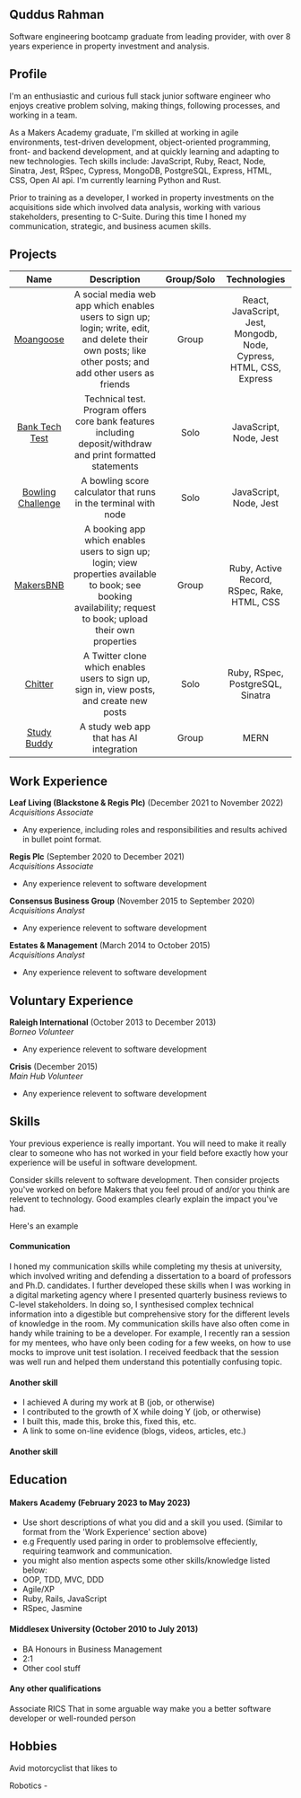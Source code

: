 ## Quddus Rahman

Software engineering bootcamp graduate from leading provider, with over 8 years experience in property investment and analysis.

## Profile

I'm an enthusiastic and curious full stack junior software engineer who enjoys creative problem solving, making things, following processes, and working in a team.

As a Makers Academy graduate, I'm skilled at working in agile environments, test-driven development, object-oriented programming, front- and backend development, and at quickly learning and adapting to new technologies. Tech skills include: JavaScript, Ruby, React, Node, Sinatra, Jest, RSpec, Cypress, MongoDB, PostgreSQL, Express, HTML, CSS, Open AI api. I'm currently learning Python and Rust. 

Prior to training as a developer, I worked in property investments on the acquisitions side which involved data analysis, working with various stakeholders, presenting to C-Suite. During this time I honed my communication, strategic, and business acumen skills.

## Projects

| Name                 | Description                                                               |Group/Solo           | Technologies        |
|:--------------------:|:-------------------------------------------------------------------------:|:-------------------:|:-------------------:|
|[Moangoose](https://github.com/somthinginteresting/acebook-mern-fire) | A social media web app which enables users to sign up; login; write, edit, and delete their own posts; like other posts; and add other users as friends | Group | React, JavaScript, Jest, Mongodb, Node, Cypress, HTML, CSS, Express |
|[Bank Tech Test](https://github.com/somethinginteresting/bank-tech-test)| Technical test. Program offers core bank features including deposit/withdraw and print formatted statements | Solo | JavaScript, Node, Jest |
|[Bowling Challenge](https://github.com/somthinginteresting/bowling-challenge) | A bowling score calculator that runs in the terminal with node | Solo | JavaScript, Node, Jest | 
|[MakersBNB](https://github.com/somthinginteresting/makers-bnb) | A booking app which enables users to sign up; login; view properties available to book; see booking availability; request to book; upload their own properties | Group | Ruby, Active Record, RSpec, Rake, HTML, CSS |
|[Chitter](https://github.com/somthinginteresting/chitter-challenge) | A Twitter clone which enables users to sign up, sign in, view posts, and create new posts | Solo | Ruby, RSpec, PostgreSQL, Sinatra |
|[Study Buddy](https://github.com/somthinginteresting/study-buddy) | A study web app that has AI integration | Group | MERN |

## Work Experience

**Leaf Living (Blackstone & Regis Plc)** (December 2021 to November 2022)  
_Acquisitions Associate_

- Any experience, including roles and responsibilities and results achived in bullet point format.

**Regis Plc** (September 2020 to December 2021)  
_Acquisitions Associate_

- Any experience relevent to software development

**Consensus Business Group** (November 2015 to September 2020)  
_Acquisitions Analyst_

- Any experience relevent to software development

**Estates & Management** (March 2014 to October 2015)  
_Acquisitions Analyst_

- Any experience relevent to software development

## Voluntary Experience

**Raleigh International** (October 2013 to December 2013)  
_Borneo Volunteer_

- Any experience relevent to software development

**Crisis** (December 2015)  
_Main Hub Volunteer_

- Any experience relevent to software development

## Skills

Your previous experience is really important. You will need to make it really clear to someone who has not worked in your field before exactly how your experience will be useful in software development.

Consider skills relevent to software development. Then consider projects you've worked on before Makers that you feel proud of and/or you think are relevent to technology. Good examples clearly explain the impact you've had. 


Here's an example

#### Communication
I honed my communication skills while completing my thesis at university, which involved writing and defending a dissertation to a board of professors and Ph.D. candidates. I further developed these skills when I was working in a digital marketing agency where I presented quarterly business reviews to C-level stakeholders. In doing so, I synthesised complex technical information into a digestible but comprehensive story for the different levels of knowledge in the room. My communication skills have also often come in handy while training to be a developer. For example, I recently ran a session for my mentees, who have only been coding for a few weeks, on how to use mocks to improve unit test isolation. I received feedback that the session was well run and helped them understand this potentially confusing topic.

#### Another skill

- I achieved A during my work at B (job, or otherwise)
- I contributed to the growth of X while doing Y (job, or otherwise)
- I built this, made this, broke this, fixed this, etc.
- A link to some on-line evidence (blogs, videos, articles, etc.)

#### Another skill


## Education

#### Makers Academy (February 2023 to May 2023)
- Use short descriptions of what you did and a skill you used. (Similar to format from the 'Work Experience' section above)
- e.g Frequently used paring in order to problemsolve effeciently, requiring teamwork and communication.
- you might also mention aspects some other skills/knowledge listed below: 
- OOP, TDD, MVC, DDD
- Agile/XP
- Ruby, Rails, JavaScript
- RSpec, Jasmine

#### Middlesex University (October 2010 to July 2013)

- BA Honours in Business Management
- 2:1
- Other cool stuff

#### Any other qualifications

Associate RICS
That in some arguable way make you a better software developer or well-rounded person

## Hobbies

Avid motorcyclist that likes to 

Robotics - 
